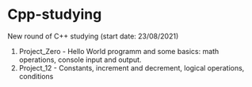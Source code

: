 # Cpp-studying
New round of C++ studying (start date: 23/08/2021)

01. Project_Zero - Hello World programm and some basics: math operations, console input and output.
02. Project_12 - Constants, increment and decrement, logical operations, conditions
